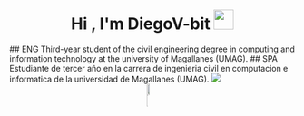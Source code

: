 <h1 align="center"><b>Hi , I'm DiegoV-bit </b><img src="https://media.giphy.com/media/hvRJCLFzcasrR4ia7z/giphy.gif" width="35"></h1>
## ENG
Third-year student of the civil engineering degree in computing and information technology at the university of Magallanes (UMAG).
## SPA
Estudiante de tercer año en la carrera de ingenieria civil en computacion e informatica de la universidad de Magallanes (UMAG).
<a href="https://www.youtube.com/watch?v=dQw4w9WgXcQ"><img src="https://user-images.githubusercontent.com/73097560/115834477-dbab4500-a447-11eb-908a-139a6edaec5c.gif"></a>

<!-- STATS Y LENGUAJES MAS USADOS -->
<div style="display:grid;align-items:center;justify-content:center">
  <img style="height:100%;width:49%;max-width: 100%" src="https://github-readme-stats.vercel.app/api?username=DiegoV-bit&theme=gotham&count_private=true&show_icons=true&include_all_commits=true"/>
  <img style="height:100%;width:49%;max-width: 10%" src="https://github-readme-stats.vercel.app/api/top-langs/?username=DiegoV-bit&layout=compact&theme=gotham&langs_count=8"/>
</div>
